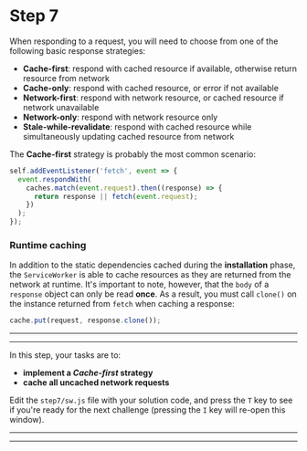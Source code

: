 # Step 7

When responding to a request, you will need to choose from one of the following basic response strategies:

- **Cache-first**: respond with cached resource if available, otherwise return resource from network
- **Cache-only**: respond with cached resource, or error if not available
- **Network-first**: respond with network resource, or cached resource if network unavailable
- **Network-only**: respond with network resource only
- **Stale-while-revalidate**: respond with cached resource while simultaneously updating cached resource from network

The **Cache-first** strategy is probably the most common scenario:

```js
self.addEventListener('fetch', event => {
  event.respondWith(
    caches.match(event.request).then((response) => {
      return response || fetch(event.request);
    })
  );
});
```

### Runtime caching

In addition to the static dependencies cached during the **installation** phase, the `ServiceWorker` is able to cache resources as they are returned from the network at runtime. It's important to note, however, that the `body` of a `response` object can only be read **once**. As a result, you must call `clone()` on the instance returned from `fetch` when caching a response:

```js
cache.put(request, response.clone());
```

---
---

In this step, your tasks are to:

- **implement a *Cache-first* strategy**
- **cache all uncached network requests**

Edit the `step7/sw.js` file with your solution code, and press the `T` key to see if you're ready for the next challenge (pressing the `I` key will re-open this window).

---
---